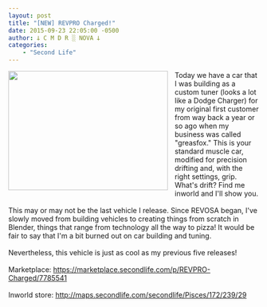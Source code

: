 ```yaml
---
layout: post
title: "[NEW] REVPRO Charged!"
date: 2015-09-23 22:05:00 -0500
author: 𐕣 C M D R ░ NOVA 𐕣
categories:
    - "Second Life"
---
```


<div style="clear: both; text-align: center;">
<a href="http://4.bp.blogspot.com/-5giU_M6seQQ/VgMhBfexBHI/AAAAAAAAAMk/mMYF1-Hay2w/s1600/RPCAD.png" style="clear: left; float: left; margin-bottom: 1em; margin-right: 1em;"><img border="0" height="240" src="http://4.bp.blogspot.com/-5giU_M6seQQ/VgMhBfexBHI/AAAAAAAAAMk/mMYF1-Hay2w/s320/RPCAD.png" width="320" /></a></div>
Today we have a car that I was building as a custom tuner (looks a lot like a Dodge Charger) for my original first customer from way back a year or so ago when my business was called "greasfox." This is your standard muscle car, modified for precision drifting and, with the right settings, grip. What's drift? Find me inworld and I'll show you.<br />
<br />
This may or may not be the last vehicle I release. Since REVOSA began, I've slowly moved from building vehicles to creating things from scratch in Blender, things that range from technology all the way to pizza! It would be fair to say that I'm a bit burned out on car building and tuning.<br />
<br />
Nevertheless, this vehicle is just as cool as my previous five releases!<br />
<br />
Marketplace: <a href="https://marketplace.secondlife.com/p/REVPRO-Charged/7785541" target="_blank" rel="noopener">https://marketplace.secondlife.com/p/REVPRO-Charged/7785541</a><br />
<br />
Inworld store: <a href="http://maps.secondlife.com/secondlife/Pisces/172/239/29" target="_blank" rel="noopener">http://maps.secondlife.com/secondlife/Pisces/172/239/29</a>